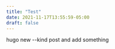 ```yaml
---
title: "Test"
date: 2021-11-17T13:55:59-05:00
draft: false
---
```


hugo new --kind post <name> and add something
